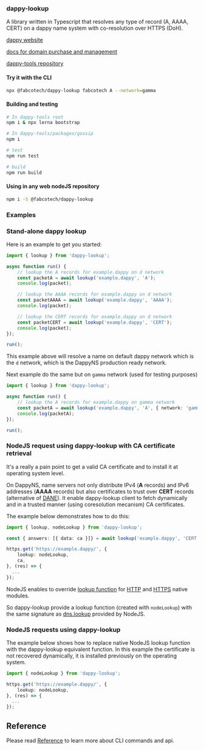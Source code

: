 ### dappy-lookup

A library written in Typescript that resolves any type of record (A, AAAA, CERT) on a dappy name system with co-resolution over HTTPS (DoH).

[dappy website](https://dappy.tech)

[docs for domain purchase and management](http://docs.dappy.tech/)

[dappy-tools repository](https://github.com/fabcotech/dappy-tools)

#### Try it with the CLI

```sh
npx @fabcotech/dappy-lookup fabcotech A --network=gamma
```

#### Building and testing

```sh
# In dappy-tools root
npm i & npx lerna bootstrap

# In dappy-tools/packages/gossip
npm i

# test
npm run test

# build
npm run build
```

#### Using in any web nodeJS repository

```sh
npm i -S @fabcotech/dappy-lookup
```

### Examples

### Stand-alone dappy lookup

Here is an example to get you started:

```typescript
import { lookup } from 'dappy-lookup';

async function run() {
    // lookup the A records for example.dappy on d network
    const packetA = await lookup('example.dappy', 'A');
    console.log(packet);

    // lookup the AAAA records for example.dappy on d network
    const packetAAAA = await lookup('example.dappy', 'AAAA');
    console.log(packet);

    // lookup the CERT records for example.dappy on d network
    const packetCERT = await lookup('example.dappy', 'CERT');
    console.log(packet);
});

run();
```

This example above will resolve a name on default dappy network which is the `d` network, which is the DappyNS production ready network.

Next example do the same but on `gamma` network (used for testing purposes)

```typescript
import { lookup } from 'dappy-lookup';

async function run() {
    // lookup the A records for example.dappy on gamma network
    const packetA = await lookup('example.dappy', 'A', { network: 'gamma' });
    console.log(packetA);
});

run();
```

### NodeJS request using dappy-lookup with CA certificate retrieval

It's a really a pain point to get a valid CA certificate and to install it at operating system level.

On DappyNS, name servers not only distribute IPv4 (**A** records) and IPv6 addresses (**AAAA** records) but also certificates to trust over **CERT** records (alternative of [DANE](https://datatracker.ietf.org/doc/html/rfc6698)). It enable dappy-lookup client to fetch dynamically and in a trusted manner (using coresolution mecanism) CA certificates.

The example below demonstrates how to do this:

```typescript
import { lookup, nodeLookup } from 'dappy-lookup';

const { answers: [{ data: ca }]} = await lookup('example.dappy', 'CERT')

https.get('https://example.dappy/', {
    lookup: nodeLookup,
    ca,
}, (res) => {
  ...
});
```

NodeJS enables to override [lookup function](https://nodejs.org/api/http.html#httprequesturl-options-callback) for [HTTP](https://nodejs.org/api/http.html) and [HTTPS](https://nodejs.org/api/https.html) native modules.

So dappy-lookup provide a lookup function (created with `nodeLookup`) with the same signature as [dns.lookup](https://nodejs.org/api/dns.html#dnslookuphostname-options-callback) provided by NodeJS.

### NodeJS requests using dappy-lookup

The example below shows how to replace native NodeJS lookup function with the dappy-lookup equivalent function. In this example the certificate is not recovered dynamically, it is installed previously on the operating system.

```typescript
import { nodeLookup } from 'dappy-lookup';

https.get('https://example.dappy/', {
    lookup: nodeLookup,
}, (res) => {
  ...
});
```

## Reference

Please read [Reference](REFERENCE.md) to learn more about CLI commands and api.
